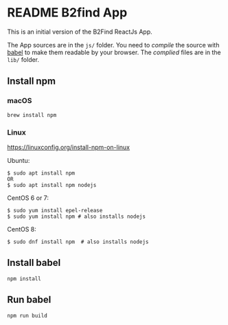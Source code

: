 # README B2find App

This is an initial version of the B2Find ReactJs App.

The App sources are in the `js/` folder.
You need to *compile* the source with [babel](https://babeljs.io/) to make them readable by your browser.
The *complied* files are in the `lib/` folder.

## Install npm

### macOS

```
brew install npm
```

### Linux

https://linuxconfig.org/install-npm-on-linux

Ubuntu:
```
$ sudo apt install npm
OR
$ sudo apt install npm nodejs
```

CentOS 6 or 7:
```
$ sudo yum install epel-release
$ sudo yum install npm # also installs nodejs
```

CentOS 8:
```
$ sudo dnf install npm	# also installs nodejs
```

## Install babel

```
npm install
```

## Run babel

```
npm run build
```
